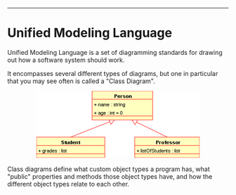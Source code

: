 ---
# Unified Modeling Language

Unified Modeling Language is a set of diagramming standards for drawing out how a software system should work.

It encompasses several different types of diagrams, but one in particular that you may see often is called a "Class Diagram".


<div style="text-align: center;">
<img src="img/class_diagram.png" alt="A Class Diagram Example" />
</div>


Class diagrams define what custom object types a program has, what "public" properties and methods those object types have, and how the different object types relate to each other.

